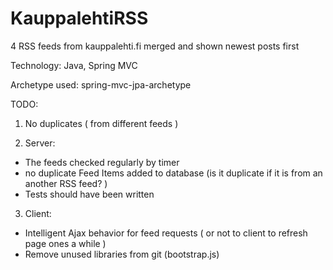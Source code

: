 KauppalehtiRSS
==============

4 RSS feeds from kauppalehti.fi merged and shown newest posts first

Technology: Java, Spring MVC

Archetype used: spring-mvc-jpa-archetype


TODO:

1. No duplicates ( from different feeds )

2. Server:
 - The feeds checked regularly by timer
 - no duplicate Feed Items added to database (is it duplicate if it is from an another RSS feed? )
 - Tests should have been written

3. Client:
 - Intelligent Ajax behavior for feed requests ( or not to client to refresh page ones a while )
 - Remove unused libraries from git (bootstrap.js)
